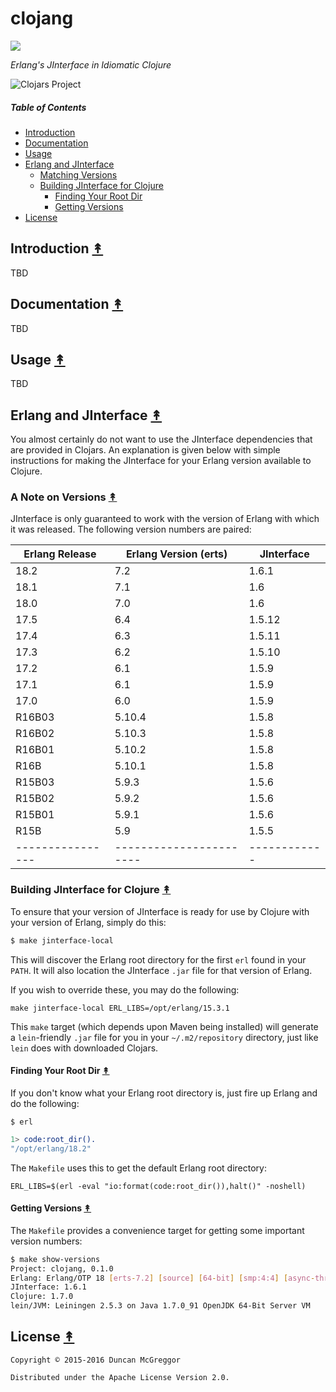 # clojang

[![][clj-logo]][clj-logo]

[clj-logo]: resources/images/clj-logo.png

*Erlang's JInterface in Idiomatic Clojure*

![Clojars Project](http://clojars.org/clojang/latest-version.svg)


##### Table of Contents

* [Introduction](#introduction-)
* [Documentation](#documentation-)
* [Usage](#usage-)
* [Erlang and JInterface](#erlang-and-jinterface-)
  * [Matching Versions](#matching-versions-)
  * [Building JInterface for Clojure](#building-jinterface-for-clojure-)
    * [Finding Your Root Dir](#finding-your-root-dir-)
    * [Getting Versions](#getting-versions-)
* [License](#license-)


## Introduction [&#x219F;](#table-of-contents)

TBD


## Documentation [&#x219F;](#table-of-contents)

TBD


## Usage [&#x219F;](#table-of-contents)

TBD


## Erlang and JInterface [&#x219F;](#table-of-contents)

You almost certainly do not want to use the JInterface dependencies that
are provided in Clojars. An explanation is given below with simple instructions
for making the JInterface for your Erlang version available to Clojure.


### A Note on Versions [&#x219F;](#table-of-contents)

JInterface is only guaranteed to work with the version of Erlang with which it
was released. The following version numbers are paired:

| Erlang Release | Erlang Version (erts) | JInterface |
|----------------|-----------------------|------------|
| 18.2           | 7.2                   | 1.6.1      |
| 18.1           | 7.1                   | 1.6        |
| 18.0           | 7.0                   | 1.6        |
| 17.5           | 6.4                   | 1.5.12     |
| 17.4           | 6.3                   | 1.5.11     |
| 17.3           | 6.2                   | 1.5.10     |
| 17.2           | 6.1                   | 1.5.9      |
| 17.1           | 6.1                   | 1.5.9      |
| 17.0           | 6.0                   | 1.5.9      |
| R16B03         | 5.10.4                | 1.5.8      |
| R16B02         | 5.10.3                | 1.5.8      |
| R16B01         | 5.10.2                | 1.5.8      |
| R16B           | 5.10.1                | 1.5.8      |
| R15B03         | 5.9.3                 | 1.5.6      |
| R15B02         | 5.9.2                 | 1.5.6      |
| R15B01         | 5.9.1                 | 1.5.6      |
| R15B           | 5.9                   | 1.5.5      |
|----------------|-----------------------|------------|


### Building JInterface for Clojure [&#x219F;](#table-of-contents)

To ensure that your version of JInterface is ready for use by Clojure with your
version of Erlang, simply do this:

```bash
$ make jinterface-local
```

This will discover the Erlang root directory for the first ``erl`` found in your
``PATH``. It will also location the JInterface ``.jar`` file for that version
of Erlang.

If you wish to override these, you may do the following:

```
make jinterface-local ERL_LIBS=/opt/erlang/15.3.1
```

This ``make`` target (which depends upon Maven being installed) will
generate a ``lein``-friendly ``.jar`` file for you in your
``~/.m2/repository`` directory, just like ``lein`` does with downloaded Clojars.


#### Finding Your Root Dir [&#x219F;](#table-of-contents)

If you don't know what your Erlang root directory is, just fire up Erlang and
do the following:


```
$ erl
```
```erlang
1> code:root_dir().
"/opt/erlang/18.2"
```

The ``Makefile`` uses this to get the default Erlang root directory:

```
ERL_LIBS=$(erl -eval "io:format(code:root_dir()),halt()" -noshell)
```

#### Getting Versions [&#x219F;](#table-of-contents)

The ``Makefile`` provides a convenience target for getting some important version numbers:

```bash
$ make show-versions
Project: clojang, 0.1.0
Erlang: Erlang/OTP 18 [erts-7.2] [source] [64-bit] [smp:4:4] [async-threads:10] [hipe] [kernel-poll:false]
JInterface: 1.6.1
Clojure: 1.7.0
lein/JVM: Leiningen 2.5.3 on Java 1.7.0_91 OpenJDK 64-Bit Server VM
```


## License [&#x219F;](#table-of-contents)

```
Copyright © 2015-2016 Duncan McGreggor

Distributed under the Apache License Version 2.0.
```
